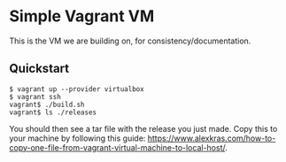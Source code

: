 # Simple Vagrant VM

This is the VM we are building on, for consistency/documentation.

## Quickstart

```
$ vagrant up --provider virtualbox
$ vagrant ssh
vagrant$ ./build.sh
vagrant$ ls ./releases
```

You should then see a tar file with the release you just made.  Copy this to
your machine by following this guide:
https://www.alexkras.com/how-to-copy-one-file-from-vagrant-virtual-machine-to-local-host/.
